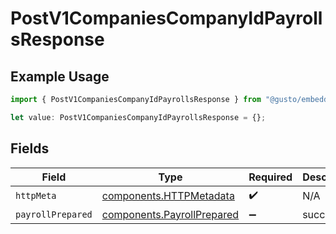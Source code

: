 # PostV1CompaniesCompanyIdPayrollsResponse

## Example Usage

```typescript
import { PostV1CompaniesCompanyIdPayrollsResponse } from "@gusto/embedded-api/models/operations/postv1companiescompanyidpayrolls.js";

let value: PostV1CompaniesCompanyIdPayrollsResponse = {};
```

## Fields

| Field                                                                    | Type                                                                     | Required                                                                 | Description                                                              |
| ------------------------------------------------------------------------ | ------------------------------------------------------------------------ | ------------------------------------------------------------------------ | ------------------------------------------------------------------------ |
| `httpMeta`                                                               | [components.HTTPMetadata](../../models/components/httpmetadata.md)       | :heavy_check_mark:                                                       | N/A                                                                      |
| `payrollPrepared`                                                        | [components.PayrollPrepared](../../models/components/payrollprepared.md) | :heavy_minus_sign:                                                       | successful                                                               |